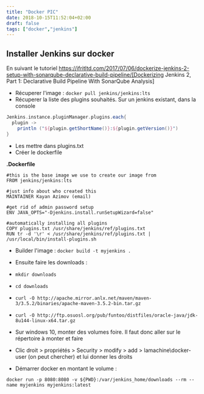```yaml
---
title: "Docker PIC"
date: 2018-10-15T11:52:04+02:00
draft: false
tags: ["docker","jenkins"]
---
```


## Installer Jenkins sur docker

En suivant le tutoriel https://ifritltd.com/2017/07/06/dockerize-jenkins-2-setup-with-sonarqube-declarative-build-pipeline/[Dockerizing Jenkins 2, Part 1: Declarative Build Pipeline With SonarQube Analysis]

* Récuperer l'image : `docker pull jenkins/jenkins:lts`
* Récuperer la liste des plugins souhaités. Sur un jenkins existant, dans la console

```groovy
Jenkins.instance.pluginManager.plugins.each{
  plugin ->
    println ("${plugin.getShortName()}:${plugin.getVersion()}")
}
```

* Les mettre dans plugins.txt
* Créer le dockerfile

**.Dockerfile**
```
#this is the base image we use to create our image from
FROM jenkins/jenkins:lts

#just info about who created this
MAINTAINER Kayan Azimov (email)

#get rid of admin password setup
ENV JAVA_OPTS="-Djenkins.install.runSetupWizard=false"

#automatically installing all plugins
COPY plugins.txt /usr/share/jenkins/ref/plugins.txt
RUN tr -d '\r' < /usr/share/jenkins/ref/plugins.txt | /usr/local/bin/install-plugins.sh
```

* Builder l'image : `docker build -t myjenkins .`

* Ensuite faire les downloads :
 * `mkdir downloads`
 * `cd downloads`
 * `curl -O http://apache.mirror.anlx.net/maven/maven-3/3.5.2/binaries/apache-maven-3.5.2-bin.tar.gz`
 * `curl -O http://ftp.osuosl.org/pub/funtoo/distfiles/oracle-java/jdk-8u144-linux-x64.tar.gz`

* Sur windows 10, monter des volumes foire. Il faut donc aller sur le répertoire à monter et faire
 * Clic droit > propriétés > Security > modify > add > lamachine\docker-user (on peut chercher) et lui donner les droits

* Démarrer docker en montant le volume :
```
docker run -p 8080:8080 -v ${PWD}:/var/jenkins_home/downloads --rm --name myjenkins myjenkins:latest
```
